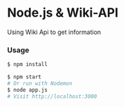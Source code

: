# Node.js & Wiki-API

Using Wiki Api to get information

### Usage

```sh
$ npm install
```

```sh
$ npm start
# Or run with Nodemon
$ node app.js
# Visit http://localhost:3000
```
